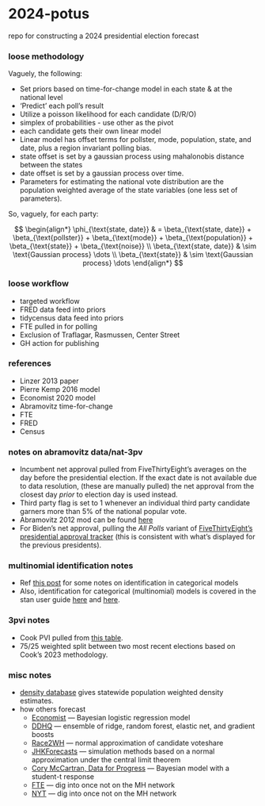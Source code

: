 
# 2024-potus

repo for constructing a 2024 presidential election forecast

### loose methodology

Vaguely, the following:

- Set priors based on time-for-change model in each state & at the
  national level
- ‘Predict’ each poll’s result
- Utilize a poisson likelihood for each candidate (D/R/O)
- simplex of probabilities - use other as the pivot
- each candidate gets their own linear model
- Linear model has offset terms for pollster, mode, population, state,
  and date, plus a region invariant polling bias.
- state offset is set by a gaussian process using mahalonobis distance
  between the states
- date offset is set by a gaussian process over time.
- Parameters for estimating the national vote distribution are the
  population weighted average of the state variables (one less set of
  parameters).

So, vaguely, for each party:

$$
\begin{align*}
\phi_{\text{state, date}} & = \beta_{\text{state, date}} + \beta_{\text{pollster}} + \beta_{\text{mode}} + \beta_{\text{population}} + \beta_{\text{state}} + \beta_{\text{noise}} \\
\beta_{\text{state, date}} & \sim \text{Gaussian process} \dots \\
\beta_{\text{state}} & \sim \text{Gaussian process} \dots
\end{align*}
$$

### loose workflow

- targeted workflow
- FRED data feed into priors
- tidycensus data feed into priors
- FTE pulled in for polling
- Exclusion of Traflagar, Rasmussen, Center Street
- GH action for publishing

### references

- Linzer 2013 paper
- Pierre Kemp 2016 model
- Economist 2020 model
- Abramovitz time-for-change
- FTE
- FRED
- Census

### notes on abramovitz data/nat-3pv

- Incumbent net approval pulled from FiveThirtyEight’s averages on the
  day before the presidential election. If the exact date is not
  available due to data resolution, (these are manually pulled) the net
  approval from the closest day *prior* to election day is used instead.
- Third party flag is set to 1 whenever an individual third party
  candidate garners more than 5% of the national popular vote.
- Abramovitz 2012 mod can be found
  [here](https://www.washingtonpost.com/blogs/ezra-klein/files/2012/08/abramowitz.pdf)
- For Biden’s net approval, pulling the *All Polls* variant of
  [FiveThirtyEight’s presidential approval
  tracker](https://projects.fivethirtyeight.com/biden-approval-rating/?cid=rrpromo)
  (this is consistent with what’s displayed for the previous
  presidents).

### multinomial identification notes

- Ref [this
  post](https://eleafeit.com/posts/2021-05-23-parameterization-of-multinomial-logit-models-in-stan/)
  for some notes on identification in categorical models
- Also, identification for categorical (multinomial) models is covered
  in the stan user guide
  [here](https://mc-stan.org/docs/stan-users-guide/multi-logit.html) and
  [here](https://mc-stan.org/docs/stan-users-guide/parameterizing-centered-vectors.html).

### 3pvi notes

- Cook PVI pulled from [this
  table](https://www.cookpolitical.com/cook-pvi/2022-partisan-voting-index/state-map-and-list).
- 75/25 weighted split between two most recent elections based on Cook’s
  2023 methodology.

### misc notes

- [density database](https://densitydb.github.io/) gives statewide
  population weighted density estimates.
- how others forecast
  - [Economist](https://github.com/TheEconomist/us-potus-model/tree/master)
    — Bayesian logistic regression model
  - [DDHQ](https://forecast.decisiondeskhq.com/methodology) — ensemble
    of ridge, random forest, elastic net, and gradient boosts
  - [Race2WH](https://twitter.com/loganr2wh/status/1575673680364859392)
    — normal approximation of candidate voteshare
  - [JHKForecasts](https://projects.jhkforecasts.com/presidential-forecast/forecast_methodology)
    — simulation methods based on a normal approximation under the
    central limit theorem
  - [Cory McCartran, Data for
    Progress](https://github.com/CoryMcCartan/midterms-22) — Bayesian
    model with a student-t response
  - [FTE](https://fivethirtyeight.com/features/how-fivethirtyeights-2020-presidential-forecast-works-and-whats-different-because-of-covid-19/)
    — dig into once not on the MH network
  - [NYT](https://www.nytimes.com/interactive/2016/upshot/presidential-polls-forecast.html)
    — dig into once not on the MH network
